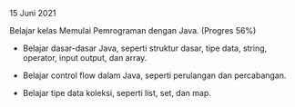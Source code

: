 15 Juni 2021

Belajar kelas Memulai Pemrograman dengan Java. (Progres 56%)

- Belajar dasar-dasar Java, seperti struktur dasar, tipe data, string, operator, input output, dan array.

- Belajar control flow dalam Java, seperti perulangan dan percabangan.

- Belajar tipe data koleksi, seperti list, set, dan map.
